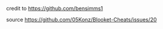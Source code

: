 

credit to https://github.com/bensimms1


source https://github.com/05Konz/Blooket-Cheats/issues/20
